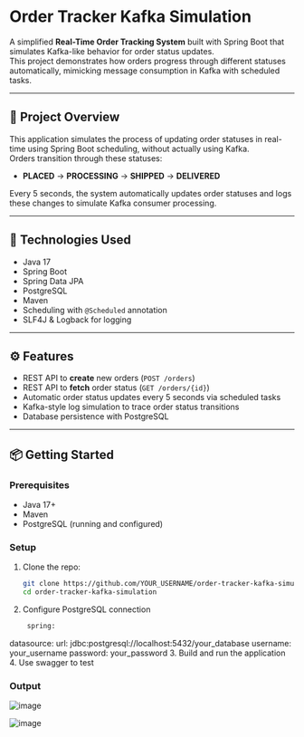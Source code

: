 # Order Tracker Kafka Simulation

A simplified **Real-Time Order Tracking System** built with Spring Boot that simulates Kafka-like behavior for order status updates.  
This project demonstrates how orders progress through different statuses automatically, mimicking message consumption in Kafka with scheduled tasks.

---

## 🚀 Project Overview

This application simulates the process of updating order statuses in real-time using Spring Boot scheduling, without actually using Kafka.  
Orders transition through these statuses:

- **PLACED** → **PROCESSING** → **SHIPPED** → **DELIVERED**

Every 5 seconds, the system automatically updates order statuses and logs these changes to simulate Kafka consumer processing.

---

## 🧰 Technologies Used

- Java 17  
- Spring Boot  
- Spring Data JPA  
- PostgreSQL  
- Maven  
- Scheduling with `@Scheduled` annotation  
- SLF4J & Logback for logging  

---

## ⚙️ Features

- REST API to **create** new orders (`POST /orders`)  
- REST API to **fetch** order status (`GET /orders/{id}`)  
- Automatic order status updates every 5 seconds via scheduled tasks  
- Kafka-style log simulation to trace order status transitions  
- Database persistence with PostgreSQL  

---

## 📦 Getting Started

### Prerequisites

- Java 17+  
- Maven  
- PostgreSQL (running and configured)  

### Setup

1. Clone the repo:

   ```bash
   git clone https://github.com/YOUR_USERNAME/order-tracker-kafka-simulation.git
   cd order-tracker-kafka-simulation
2. Configure PostgreSQL connection
   ```bash
    spring:
  datasource:
    url: jdbc:postgresql://localhost:5432/your_database
    username: your_username
    password: your_password
3. Build and run the application
4. Use swagger to test

### Output

![image](https://github.com/user-attachments/assets/ba87058d-b1c8-4a16-9b5f-52ec6daac981)

![image](https://github.com/user-attachments/assets/67eedaca-4d6e-4fc9-a7c5-648cf90c0132)

